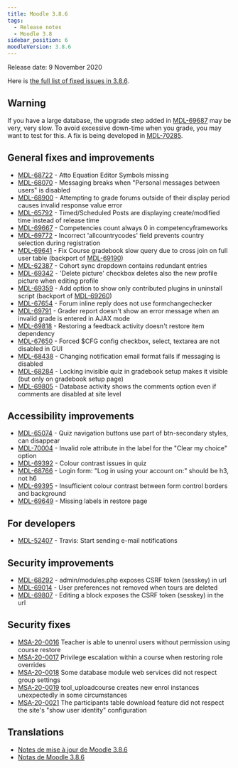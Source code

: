 ```yaml
---
title: Moodle 3.8.6
tags:
  - Release notes
  - Moodle 3.8
sidebar_position: 6
moodleVersion: 3.8.6
---
```


Release date: 9 November 2020

Here is [the full list of fixed issues in 3.8.6](https://moodle.atlassian.net/secure/IssueNavigator!executeAdvanced.jspa?jqlQuery=project+%3D+mdl+AND+resolution+%3D+fixed+AND+fixVersion+in+%28%223.8.6%22%29+ORDER+BY+priority+DESC&runQuery=true&clear=true).

## Warning

If you have a large database, the upgrade step added in [MDL-69687](https://moodle.atlassian.net/browse/MDL-69687) may be very, very slow. To avoid excessive down-time when you grade, you may want to test for this. A fix is being developed in [MDL-70285](https://moodle.atlassian.net/browse/MDL-70285).

## General fixes and improvements

- [MDL-68722](https://moodle.atlassian.net/browse/MDL-68722) - Atto Equation Editor Symbols missing
- [MDL-68070](https://moodle.atlassian.net/browse/MDL-68070) - Messaging breaks when "Personal messages between users" is disabled
- [MDL-68900](https://moodle.atlassian.net/browse/MDL-68900) - Attempting to grade forums outside of their display period causes invalid response value error
- [MDL-65792](https://moodle.atlassian.net/browse/MDL-65792) - Timed/Scheduled Posts are displaying create/modified time instead of release time
- [MDL-69667](https://moodle.atlassian.net/browse/MDL-69667) - Competencies count always 0 in competencyframeworks
- [MDL-69772](https://moodle.atlassian.net/browse/MDL-69772) - Incorrect 'allcountrycodes' field prevents country selection during registration
- [MDL-69641](https://moodle.atlassian.net/browse/MDL-69641) - Fix Course gradebook slow query due to cross join on full user table (backport of [MDL-69190](https://moodle.atlassian.net/browse/MDL-69190))
- [MDL-62387](https://moodle.atlassian.net/browse/MDL-62387) - Cohort sync dropdown contains redundant entries
- [MDL-69342](https://moodle.atlassian.net/browse/MDL-69342) - 'Delete picture' checkbox deletes also the new profile picture when editing profile
- [MDL-69359](https://moodle.atlassian.net/browse/MDL-69359) - Add option to show only contributed plugins in uninstall script (backport of [MDL-69260](https://moodle.atlassian.net/browse/MDL-69260))
- [MDL-67654](https://moodle.atlassian.net/browse/MDL-67654) - Forum inline reply does not use formchangechecker
- [MDL-69791](https://moodle.atlassian.net/browse/MDL-69791) - Grader report doesn't show an error message when an invalid grade is entered in AJAX mode
- [MDL-69818](https://moodle.atlassian.net/browse/MDL-69818) - Restoring a feedback activity doesn't restore item dependency
- [MDL-67650](https://moodle.atlassian.net/browse/MDL-67650) - Forced $CFG config checkbox, select, textarea are not disabled in GUI
- [MDL-68438](https://moodle.atlassian.net/browse/MDL-68438) - Changing notification email format fails if messaging is disabled
- [MDL-68284](https://moodle.atlassian.net/browse/MDL-68284) - Locking invisible quiz in gradebook setup makes it visible (but only on gradebook setup page)
- [MDL-69805](https://moodle.atlassian.net/browse/MDL-69805) - Database activity shows the comments option even if comments are disabled at site level

## Accessibility improvements

- [MDL-65074](https://moodle.atlassian.net/browse/MDL-65074) - Quiz navigation buttons use part of btn-secondary styles, can disappear
- [MDL-70004](https://moodle.atlassian.net/browse/MDL-70004) - Invalid role attribute in the label for the "Clear my choice" option
- [MDL-69392](https://moodle.atlassian.net/browse/MDL-69392) - Colour contrast issues in quiz
- [MDL-68766](https://moodle.atlassian.net/browse/MDL-68766) - Login form: "Log in using your account on:" should be h3, not h6
- [MDL-69395](https://moodle.atlassian.net/browse/MDL-69395) - Insufficient colour contrast between form control borders and background
- [MDL-69649](https://moodle.atlassian.net/browse/MDL-69649) - Missing labels in restore page

## For developers

- [MDL-52407](https://moodle.atlassian.net/browse/MDL-52407) - Travis: Start sending e-mail notifications

## Security improvements

- [MDL-68292](https://moodle.atlassian.net/browse/MDL-68292) - admin/modules.php exposes CSRF token (sesskey) in url
- [MDL-69014](https://moodle.atlassian.net/browse/MDL-69014) - User preferences not removed when tours are deleted
- [MDL-69807](https://moodle.atlassian.net/browse/MDL-69807) - Editing a block exposes the CSRF token (sesskey) in the url

## Security fixes

- [MSA-20-0016](https://moodle.org/mod/forum/discuss.php?d=413935) Teacher is able to unenrol users without permission using course restore
- [MSA-20-0017](https://moodle.org/mod/forum/discuss.php?d=413936) Privilege escalation within a course when restoring role overrides
- [MSA-20-0018](https://moodle.org/mod/forum/discuss.php?d=413938) Some database module web services did not respect group settings
- [MSA-20-0019](https://moodle.org/mod/forum/discuss.php?d=413939) tool_uploadcourse creates new enrol instances unexpectedly in some circumstances
- [MSA-20-0021](https://moodle.org/mod/forum/discuss.php?d=413941) The participants table download feature did not respect the site's "show user identity" configuration

## Translations

- [Notes de mise à jour de Moodle 3.8.6](https://docs.moodle.org/fr/Notes_de_mise_à_jour_de_Moodle_3.8.6)
- [Notas de Moodle 3.8.6](https://docs.moodle.org/es/Notas_de_Moodle_3.8.6)
